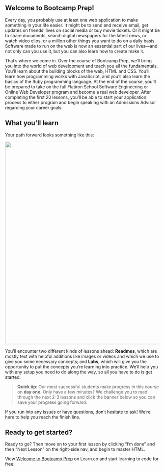 ## Welcome to Bootcamp Prep!

Every day, you probably use at least one web application to make something in your life easier. It might be to send and receive email, get updates on friends’ lives on social media or buy movie tickets. Or it might be to share documents, search digital newspapers for the latest news, or watch video clips, or a million other things you want to do on a daily basis. Software made to run on the web is now an essential part of our lives—and not only can you use it, but you can also learn how to create make it.

That’s where we come in. Over the course of Bootcamp Prep, we’ll bring you into the world of web development and teach you all the fundamentals. You’ll learn about the building blocks of the web, HTML and CSS. You’ll learn how programming works with JavaScript, and you’ll also learn the basics of the Ruby programming language. At the end of the course, you’ll be prepared to take on the full Flatiron School Software Engineering or Online Web Developer program and become a real web developer. After completing the first 20 lessons, you’ll be able to start your application process to either program and begin speaking with an Admissions Advisor regarding your career goals.

## What you'll learn

Your path forward looks something like this:

  <img src="https://s3-us-west-2.amazonaws.com/curriculum-content/streamlined-onboarding/road+to+code.png" height="auto" width="660px"/>

You’ll encounter two different kinds of lessons ahead: __Readmes__, which are mostly text with helpful additions like images or videos and which we use to give you some necessary concepts; and __Labs__, which will give you the opportunity to put the concepts you’re learning into practice. We’ll help you with any setup you need to do along the way, so all you have to do is get started.

> **Quick tip**: Our most successful students make progress in this course on **day one**. Only have a few minutes? We challenge you to read through the next 2-3 lessons and click the banner below so you can save your progress going forward.

If you run into any issues or have questions, don’t hesitate to ask! We’re here to help you reach the finish line.


## Ready to get started?

Ready to go? Then move on to your first lesson by clicking “I’m done” and then “Next Lesson” on the right-side nav, and begin to master HTML.

<p class='util--hide'>View <a href='https://learn.co/lessons/welcome-to-bootcamp-prep'>Welcome to Bootcamp Prep</a> on Learn.co and start learning to code for free.</p>
